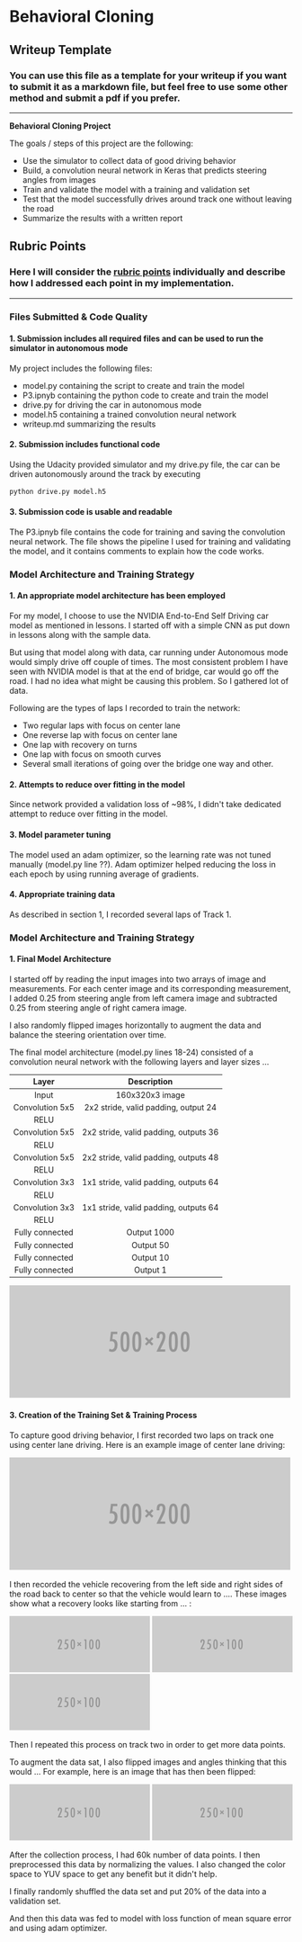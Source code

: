 # **Behavioral Cloning**

## Writeup Template

### You can use this file as a template for your writeup if you want to submit it as a markdown file, but feel free to use some other method and submit a pdf if you prefer.

---

**Behavioral Cloning Project**

The goals / steps of this project are the following:
* Use the simulator to collect data of good driving behavior
* Build, a convolution neural network in Keras that predicts steering angles from images
* Train and validate the model with a training and validation set
* Test that the model successfully drives around track one without leaving the road
* Summarize the results with a written report


[//]: # (Image References)

[image1]: ./examples/placeholder.png "Model Visualization"
[image2]: ./examples/placeholder.png "Grayscaling"
[image3]: ./examples/placeholder_small.png "Recovery Image"
[image4]: ./examples/placeholder_small.png "Recovery Image"
[image5]: ./examples/placeholder_small.png "Recovery Image"
[image6]: ./examples/placeholder_small.png "Normal Image"
[image7]: ./examples/placeholder_small.png "Flipped Image"

## Rubric Points
### Here I will consider the [rubric points](https://review.udacity.com/#!/rubrics/432/view) individually and describe how I addressed each point in my implementation.

---
### Files Submitted & Code Quality

#### 1. Submission includes all required files and can be used to run the simulator in autonomous mode

My project includes the following files:
* model.py containing the script to create and train the model
* P3.ipnyb containing the python code to create and train the model
* drive.py for driving the car in autonomous mode
* model.h5 containing a trained convolution neural network
* writeup.md summarizing the results

#### 2. Submission includes functional code
Using the Udacity provided simulator and my drive.py file, the car can be driven autonomously around the track by executing
```sh
python drive.py model.h5
```

#### 3. Submission code is usable and readable

The P3.ipnyb file contains the code for training and saving the convolution neural network. The file shows the pipeline I used for training and validating the model, and it contains comments to explain how the code works.

### Model Architecture and Training Strategy

#### 1. An appropriate model architecture has been employed

For my model, I choose to use the NVIDIA End-to-End Self Driving car model as mentioned in lessons. I started off with a simple CNN as put down in lessons along with the sample data.

But using that model along with data, car running under Autonomous mode would simply drive off couple of times.
The most consistent problem I have seen with NVIDIA model is that at the end of bridge, car would go off the road. I had no idea what might be causing this problem. So I gathered lot of data. 

Following are the types of laps I recorded to train the network:
* Two regular laps with focus on center lane
* One reverse lap with focus on center lane
* One lap with recovery on turns
* One lap with focus on smooth curves
* Several small iterations of going over the bridge one way and other.

#### 2. Attempts to reduce over fitting in the model

Since network provided a validation loss of ~98%, I didn't take dedicated attempt to reduce over fitting in the model.

#### 3. Model parameter tuning

The model used an adam optimizer, so the learning rate was not tuned manually (model.py line ??). Adam optimizer helped reducing the loss in each epoch by using running average of gradients.

#### 4. Appropriate training data

As described in section 1, I recorded several laps of Track 1.

### Model Architecture and Training Strategy

#### 1. Final Model Architecture

I started off by reading the input images into two arrays of image and measurements.
For each center image and its corresponding measurement, I added 0.25 from steering angle from left camera image and subtracted 0.25 from steering angle of right camera image.

I also randomly flipped images horizontally to augment the data and balance the steering orientation over time.

The final model architecture (model.py lines 18-24) consisted of a convolution neural network with the following layers and layer sizes ...

| Layer                 |     Description                               |
|:---------------------:|:---------------------------------------------:|
| Input                 | 160x320x3 image                               |
| Convolution 5x5       | 2x2 stride, valid padding, output 24          |
| RELU                  |                                               |
| Convolution 5x5       | 2x2 stride, valid padding, outputs 36         |
| RELU                  |                                               |
| Convolution 5x5       | 2x2 stride, valid padding, outputs 48         |
| RELU                  |                                               |
| Convolution 3x3       | 1x1 stride, valid padding, outputs 64         |
| RELU                  |                                               |
| Convolution 3x3       | 1x1 stride, valid padding, outputs 64         |
| RELU                  |                                               |
| Fully connected       | Output 1000                                   |
| Fully connected       | Output 50                                     |
| Fully connected       | Output 10                                     |
| Fully connected       | Output 1                                      |

![alt text][image1]

#### 3. Creation of the Training Set & Training Process

To capture good driving behavior, I first recorded two laps on track one using center lane driving. Here is an example image of center lane driving:

![alt text][image2]

I then recorded the vehicle recovering from the left side and right sides of the road back to center so that the vehicle would learn to .... These images show what a recovery looks like starting from ... :

![alt text][image3]
![alt text][image4]
![alt text][image5]

Then I repeated this process on track two in order to get more data points.

To augment the data sat, I also flipped images and angles thinking that this would ... For example, here is an image that has then been flipped:

![alt text][image6]
![alt text][image7]


After the collection process, I had 60k number of data points. I then preprocessed this data by normalizing the values. I also changed the color space to YUV space to get any benefit but it didn't help.


I finally randomly shuffled the data set and put 20% of the data into a validation set.

And then this data was fed to model with loss function of mean square error and using adam optimizer.